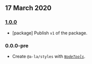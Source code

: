 ## 17 March 2020

### [1.0.0](https://github.com/a-la/style/compare/v0.0.0-pre...v1.0.0)

- [package] Publish `v1` of the package.

### 0.0.0-pre

- Create `@a-la/styles` with _[`NodeTools`](https://art-deco.github.io/nodetools)_.